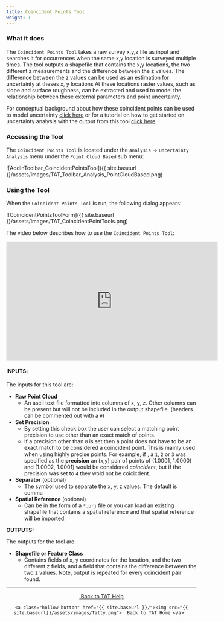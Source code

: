 ```yaml
---
title: Coincident Points Tool
weight: 1
---
```

### What it does
The `Coincident Points Tool` takes a raw survey x,y,z file as input and searches it for occurrences when the same x,y location is surveyed multiple times. The tool outputs a shapefile that contains the x,y locations, the two different z measurements  and the difference between the z values. The difference between the z values can be used as an estimation for uncertainty at theses x, y locations At these locations raster values, such as slope and surface roughness, can be extracted and used to model the relationship between these external parameters and point uncertainty. 

For conceptual background about how these coincident points can be used to model uncertainty [click here](http://mbes.joewheaton.org/background/conceptual-reference-pages/uncertainty-analysis) or for a tutorial on how to get started on uncertainty analysis with the output from this tool [click here](http://mbes.joewheaton.org/background/tutorial-how-to-pages/other-tricks-analyses-tutorials/coincident-points-analysis).

### Accessing the Tool
The `Coincident Points Tool` is located under the `Analysis` -> `Uncertainty Analysis` menu under the `Point Cloud Based` sub menu:

![AddInToolbar_CoincidentPointsTool]({{ site.baseurl }}/assets/images/TAT_Toolbar_Analysis_PointCloudBased.png)

### Using the Tool
When the `Coincident Points Tool` is run, the following dialog appears:

![CoincidentPointsToolForm]({{ site.baseurl }}/assets/images/TAT_CoincidentPointTools.png)

The video below describes how to use the `Coincident Points Tool`:

<iframe width="560" height="315" src="https://www.youtube.com/embed/HrAq5HHlZVY" frameborder="0" gesture="media" allow="encrypted-media" allowfullscreen></iframe>

#### INPUTS:

The inputs for this tool are:

- **Raw Point Cloud** 
  - An ascii text file formatted into columns of  x, y, z. Other columns can be present but will not be included in the output shapefile. (headers can be commented out with a `#`)
- **Set Precision**
  - By setting this check box the user can select a matching point precision to use other than an exact match of points.
  - If a precision other than `0` is set then a point does not have to be an exact match to be considered a coincident point. This is mainly used when using highly precise points. For example, if , a `1`, `2` or `3` was specified as the **precision**  an (x,y) pair of points of (1.0001, 1.0000) and (1.0002, 1.0001) would be considered *coincident*, but  if the precision was set to `4` they wold not be coicicdent. 
- **Separator**   (optional)
  - The symbol used to separate the x, y, z values. The default is comma
- **Spatial Reference** (optional)
  - Can be in the form of a `*.prj` file or you can load an existing shapefile that contains a spatial reference and that spatial reference will be imported.

**OUTPUTS:**

The outputs for the tool are:
- **Shapefile or Feature Class**
  - Contains fields of x, y coordinates for the location, and the two different z fields, and a field that contains the difference between the two z values. Note, output is repeated for every coincident pair found.


------
<div align="center">
​	
	<a class="hollow button" href="{{ site.baseurl }}/Help"><i class="fa fa-chevron-circle-left"></i>  Back to TAT Help </a>  

	<a class="hollow button" href="{{ site.baseurl }}/"><img src="{{ site.baseurl}}/assets/images/Tatty.png">  Back to TAT Home </a>  
</div>